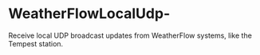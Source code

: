 # WeatherFlowLocalUdp-
Receive local UDP broadcast updates from WeatherFlow systems, like the Tempest station.
